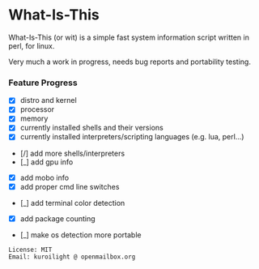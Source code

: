 What-Is-This
============
What-Is-This (or wit) is a simple fast system information script written in perl, for linux.

Very much a work in progress, needs bug reports and portability testing.

### Feature Progress

 - [x] distro and kernel
 - [x] processor
 - [x] memory
 - [x] currently installed shells and their versions
 - [x] currently installed interpreters/scripting languages (e.g. lua, perl...)
 - [/] add more shells/interpreters
 - [_] add gpu info
 - [X] add mobo info
 - [x] add proper cmd line switches
 - [_] add terminal color detection
 - [x] add package counting
 - [_] make os detection more portable


```
License: MIT
Email: kuroilight @ openmailbox.org
```
